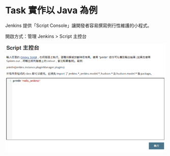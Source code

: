 # Task 實作以 Java 為例

Jenkins 提供「Script Console」讓開發者容易撰寫例行性維護的小程式。

開啟方式：管理 Jenkins > Script 主控台

![](images/script-console-hello.png)


